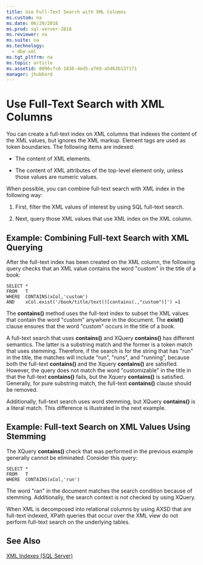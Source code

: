```yaml
---
title: Use Full-Text Search with XML Columns
ms.custom: na
ms.date: 06/29/2016
ms.prod: sql-server-2016
ms.reviewer: na
ms.suite: na
ms.technology: 
  - dbe-xml
ms.tgt_pltfrm: na
ms.topic: article
ms.assetid: 8096cfc6-1836-4ed5-a769-a5d63b137171
manager: jhubbard
---
```

# Use Full-Text Search with XML Columns
You can create a full-text index on XML columns that indexes the content of the XML values, but ignores the XML markup. Element tags are used as token boundaries. The following items are indexed:  
  
-   The content of XML elements.  
  
-   The content of XML attributes of the top-level element only, unless those values are numeric values.  
  
 When possible, you can combine full-text search with XML index in the following way:  
  
1.  First, filter the XML values of interest by using SQL full-text search.  
  
2.  Next, query those XML values that use XML index on the XML column.  
  
## Example: Combining Full-text Search with XML Querying  
 After the full-text index has been created on the XML column, the following query checks that an XML value contains the word "custom" in the title of a book:  
  
```  
SELECT *   
FROM   T   
WHERE  CONTAINS(xCol,'custom')   
AND    xCol.exist('/book/title/text()[contains(.,"custom")]') =1  
```  
  
 The **contains()** method uses the full-text index to subset the XML values that contain the word "custom" anywhere in the document. The **exist()** clause ensures that the word "custom" occurs in the title of a book.  
  
 A full-text search that uses **contains()** and XQuery **contains()** has different semantics. The latter is a substring match and the former is a token match that uses stemming. Therefore, if the search is for the string that has "run" in the title, the matches will include "run", "runs", and "running", because both the full-text **contains()** and the Xquery **contains()** are satisfied. However, the query does not match the word "customizable" in the title in that the full-text **contains()** fails, but the Xquery **contains()** is satisfied. Generally, for pure substring match, the full-text **contains()** clause should be removed.  
  
 Additionally, full-text search uses word stemming, but XQuery **contains()** is a literal match. This difference is illustrated in the next example.  
  
## Example: Full-text Search on XML Values Using Stemming  
 The XQuery **contains()** check that was performed in the previous example generally cannot be eliminated. Consider this query:  
  
```  
SELECT *   
FROM   T   
WHERE  CONTAINS(xCol,'run')   
```  
  
 The word "ran" in the document matches the search condition because of stemming. Additionally, the search context is not checked by using XQuery.  
  
 When XML is decomposed into relational columns by using AXSD that are full-text indexed, XPath queries that occur over the XML view do not perform full-text search on the underlying tables.  
  
## See Also  
 [XML Indexes (SQL Server)](../../Topics/TopicNameNotContainA/XML-Indexes--SQL-Server-.md)
